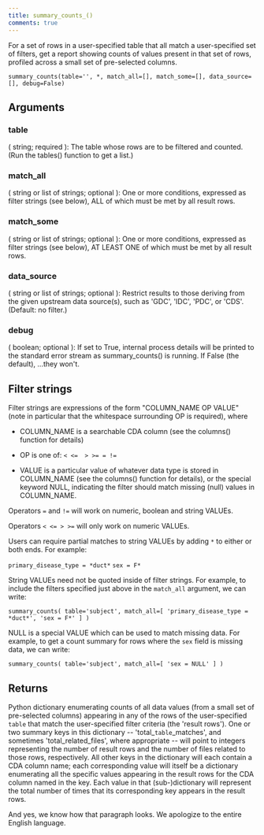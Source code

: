 ```yaml
---
title: summary_counts_()
comments: true
---
```


For a set of rows in a user-specified table that all match a user-specified set of filters, get
a report showing counts of values present in that set of rows, profiled across a small set of
pre-selected columns.

`summary_counts(table='', *, match_all=[], match_some=[], data_source=[], debug=False)`


## Arguments
### table
( string; required ):
The table whose rows are to be filtered and counted. (Run the tables()
function to get a list.)

### match_all
( string or list of strings; optional ):
One or more conditions, expressed as filter strings (see below),
ALL of which must be met by all result rows.

### match_some
( string or list of strings; optional ):
One or more conditions, expressed as filter strings (see below),
AT LEAST ONE of which must be met by all result rows.

### data_source
( string or list of strings; optional ):
Restrict results to those deriving from the given upstream data source(s), such
as 'GDC', 'IDC', 'PDC', or 'CDS'. (Default: no filter.)

### debug
( boolean; optional ):
If set to True, internal process details will be printed to the standard error
stream as summary_counts() is running. If False (the default), ...they won't.

## Filter strings
Filter strings are expressions of the form "COLUMN_NAME OP VALUE"
(note in particular that the whitespace surrounding OP is required),
where

- COLUMN_NAME is a searchable CDA column (see the columns() function
for details)

- OP is one of: `< <=  > >= = !=`

- VALUE is a particular value of whatever data type is stored
in COLUMN_NAME (see the columns() function for details), or
the special keyword NULL, indicating the filter should match
missing (null) values in COLUMN_NAME.

Operators `=` and `!=` will work on numeric, boolean and string VALUEs.

Operators `< <= > >=` will only work on numeric VALUEs.

Users can require partial matches to string VALUEs by adding `*` to either or
both ends. For example:

`primary_disease_type = *duct*`
`sex = F*`

String VALUEs need not be quoted inside of filter strings. For example, to include
the filters specified just above in the `match_all` argument, we can write:

`summary_counts( table='subject', match_all=[ 'primary_disease_type = *duct*', 'sex = F*' ] )`

NULL is a special VALUE which can be used to match missing data. For
example, to get a count summary for rows where the `sex` field is missing data,
we can write:

`summary_counts( table='subject', match_all=[ 'sex = NULL' ] )`

## Returns
Python dictionary enumerating counts of all data values (from a small set of pre-selected columns)
appearing in any of the rows of the user-specified `table` that match the user-specified filter criteria
(the 'result rows'). One or two summary keys in this dictionary -- 'total_`table`_matches', and
sometimes 'total_related_files', where appropriate -- will point to integers representing
the number of result rows and the number of files related to those rows, respectively. All other keys
in the dictionary will each contain a CDA column name; each corresponding value will itself be a
dictionary enumerating all the specific values appearing in the result rows for the CDA column
named in the key. Each value in that (sub-)dictionary will represent the total number of times
that its corresponding key appears in the result rows.

And yes, we know how that paragraph looks. We apologize to the entire English language.